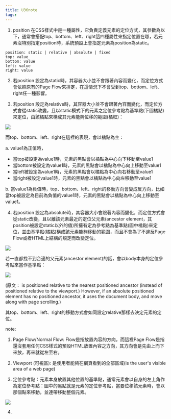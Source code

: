 ```yaml
---
title: U36note
tags:
---
```



1. position 在CSS樣式中是一種屬性，它負責定義元素的定位方式，其參數為以下，通常會搭配top、bottom、left、right這四種屬性來指定位置在哪，若元素沒特別指定position時，系統預設上會指定元素為position為static。

```
position: static | relative | absolute | fixed
top: value
bottom: value
left: value
right: value
```

2. 若position 設定為static時，其容器大小並不會跟著內容而變化，而定位方式會依照原有的Page Flow來排定，在這情況下不會受到top、bottom、left、right任一種影響。

3. 若position 設定為relative時，其容器大小並不會跟著內容而變化，而定位方式會從static改變，且以static模式下的元素之定位參考點為基準點(下圖橘點)來定位，由該橘點來構成其元素能夠位移的範圍(橘框)：

![](https://res.cloudinary.com/dqfxgtyoi/image/upload/v1629707392/blog/htmlPosition/relativeStartPoint_nsc1nk.png)

而top、bottom、left、right在這裡的表現，會以橘點為主：

a. value1為正值時，
- 當top被設定為value1時，元素的黑點會以橘點為中心向下移動至value1
- 當bottom被設定為value1時，元素的黑點會以橘點為中心向上移動至value1
- 當left被設定為value1時，元素的黑點會以橘點為中心向右移動至value1
- 當right被設定value1時，元素的黑點會以橘點為中心向左移動至value1

b. 當value1為負值時，top、bottom、left、right的移動方向會變成反方向，比如當top被設定為目前為負值的value1時，元素的黑點會以橘點為中心向上移動至value1。



4. 若position 設定為absolute時，其容器大小會跟著內容而變化，而定位方式會從static改變，且以離該元素最近的定位父元素(ancestor element，其position被設定static以外的值)所擁有定為參考點為基準點(圖中橘點)來定位，並由基準點(橘點)構成該元素能夠移動的範圍，而且不會為了不違反Page Flow或者HTML上結構的規定而改變定位。

![](https://res.cloudinary.com/dqfxgtyoi/image/upload/v1629708899/blog/htmlPosition/absoluteStartPoint_ihsj9c.png) 

若一直都找不到合適的父元素(ancestor element)的話，會以body本身的定位參考點來當作基準點：

![](https://res.cloudinary.com/dqfxgtyoi/image/upload/v1629709253/blog/htmlPosition/bodyStartPoint_en0fzx.png)

(原文： is positioned relative to the nearest positioned ancestor (instead of positioned relative to the viewport.) However, if an absolute positioned element has no positioned ancestor, it uses the document body, and move along with page scrolling.)

其top、bottom、left、right的移動方式會如同設定relative那樣去決定元素的定位。






note:
1. Page Flow/Normal Flow: Flow是指放置內容的方向，而這裡Page Flow是指還沒套用任何CSS樣式的預設HTML放置內容之方向，其方向會是先由上而下來放，再來就從左至右。

2. Viewport (可視區): 是使用者能夠在網頁看到的全部區域(is the user's visible area of a web page)

3. 定位參考點：元素本身放置其他位置的基準點，通常元素會以自身的左上角作為定位參考點：圖中的黑點就是元素的定位參考點，當要位移該元素時，會以那個點來移動，並連帶移動整個元素。

![](https://res.cloudinary.com/dqfxgtyoi/image/upload/v1629706579/blog/htmlPosition/positioningPoint_edkots.png)



4. 
